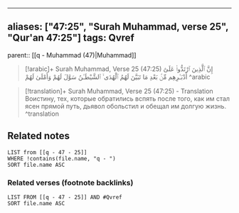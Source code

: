 
---
aliases: ["47:25", "Surah Muhammad, verse 25", "Qur'an 47:25"]
tags: Qvref
---

parent:: [[q - Muhammad (47)|Muhammad]]

> [!arabic]+ Surah Muhammad, Verse 25 (47:25)
> <span class="quran-arabic">إِنَّ ٱلَّذِينَ ٱرْتَدُّوا۟ عَلَىٰٓ أَدْبَـٰرِهِم مِّنۢ بَعْدِ مَا تَبَيَّنَ لَهُمُ ٱلْهُدَى ۙ ٱلشَّيْطَـٰنُ سَوَّلَ لَهُمْ وَأَمْلَىٰ لَهُمْ</span>
^arabic

> [!translation]+ Surah Muhammad, Verse 25 (47:25) - Translation
> Воистину, тех, которые обратились вспять после того, как им стал ясен прямой путь, дьявол обольстил и обещал им долгую жизнь.
^translation



## Related notes
```dataview
LIST from [[q - 47 - 25]]
WHERE !contains(file.name, "q - ")
SORT file.name ASC
```

### Related verses (footnote backlinks)
```dataview
LIST FROM [[q - 47 - 25]] AND #Qvref
SORT file.name ASC
```

